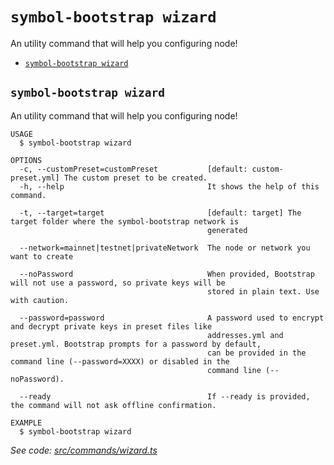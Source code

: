 `symbol-bootstrap wizard`
=========================

An utility command that will help you configuring node!

* [`symbol-bootstrap wizard`](#symbol-bootstrap-wizard)

## `symbol-bootstrap wizard`

An utility command that will help you configuring node!

```
USAGE
  $ symbol-bootstrap wizard

OPTIONS
  -c, --customPreset=customPreset           [default: custom-preset.yml] The custom preset to be created.
  -h, --help                                It shows the help of this command.

  -t, --target=target                       [default: target] The target folder where the symbol-bootstrap network is
                                            generated

  --network=mainnet|testnet|privateNetwork  The node or network you want to create

  --noPassword                              When provided, Bootstrap will not use a password, so private keys will be
                                            stored in plain text. Use with caution.

  --password=password                       A password used to encrypt and decrypt private keys in preset files like
                                            addresses.yml and preset.yml. Bootstrap prompts for a password by default,
                                            can be provided in the command line (--password=XXXX) or disabled in the
                                            command line (--noPassword).

  --ready                                   If --ready is provided, the command will not ask offline confirmation.

EXAMPLE
  $ symbol-bootstrap wizard
```

_See code: [src/commands/wizard.ts](https://github.com/nemtech/symbol-bootstrap/blob/v1.0.5/src/commands/wizard.ts)_
